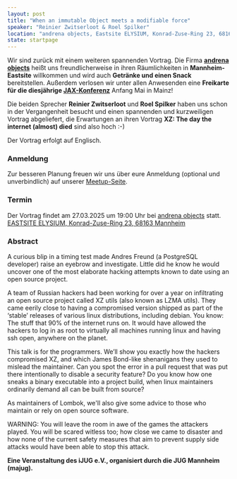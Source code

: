```yaml
---
layout: post
title: "When an immutable Object meets a modifiable force"
speaker: "Reinier Zwitserloot & Roel Spilker"
location: "andrena objects, Eastsite ELYSIUM, Konrad-Zuse-Ring 23, 68163 Mannheim"
state: startpage
---
```


Wir sind zurück mit einem weiteren spannenden Vortrag. Die Firma **[andrena objects](https://www.andrena.de/)** heißt uns freundlicherweise in ihren Räumlichkeiten in **Mannheim-Eastsite** willkommen und wird auch **Getränke und einen Snack** bereitstellen.
Außerdem verlosen wir unter allen Anwesenden eine **Freikarte für die diesjährige [JAX-Konferenz](https://jax.de/mainz/)** Anfang Mai in Mainz!

Die beiden Sprecher **Reinier Zwitserloot** und **Roel Spilker** haben uns schon in der Vergangenheit besucht und einen spannenden und kurzweiligen Vortrag abgeliefert, die Erwartungen an ihren Vortrag **XZ: The day the internet (almost) died** sind also hoch :-)

Der Vortrag erfolgt auf Englisch.


### Anmeldung

Zur besseren Planung freuen wir uns über eure Anmeldung (optional und unverbindlich) auf unserer [Meetup-Seite](https://www.meetup.com/mannheim-java-usergroup/events/306413308/).

### Termin

Der Vortrag findet am 27.03.2025 um 19:00 Uhr bei [andrena objects](https://www.andrena.de/) statt. [EASTSITE ELYSIUM, Konrad-Zuse-Ring 23, 68163 Mannheim](https://www.google.de/maps/search/EASTSITE+ELYSIUM+Konrad-Zuse-Ring+23+68163+Mannheim/@49.4752962,8.5063156,17z/data=!3m1!4b1)

### Abstract

A curious blip in a timing test made Andres Freund (a PostgreSQL developer) raise an eyebrow and investigate. Little did he know he would uncover one of the most elaborate hacking attempts known to date using an open source project.

A team of Russian hackers had been working for over a year on infiltrating an open source project called XZ utils (also known as LZMA utils). They came eerily close to having a compromised version shipped as part of the ‘stable’ releases of various linux distributions, including debian. You know: The stuff that 90% of the internet runs on. It would have allowed the hackers to log in as root to virtually all machines running linux and having ssh open, anywhere on the planet.

This talk is for the programmers. We’ll show you exactly how the hackers compromised XZ, and which James Bond-like shenanigans they used to mislead the maintainer. Can you spot the error in a pull request that was put there intentionally to disable a security feature? Do you know how one sneaks a binary executable into a project build, when linux maintainers ordinarily demand all can be built from source?

As maintainers of Lombok, we'll also give some advice to those who maintain or rely on open source software.

WARNING: You will leave the room in awe of the games the attackers played. You will be scared witless too; how close we came to disaster and how none of the current safety measures that aim to prevent supply side attacks would have been able to stop this attack.


**Eine Veranstaltung des iJUG e.V., organisiert durch die JUG Mannheim (majug).**
